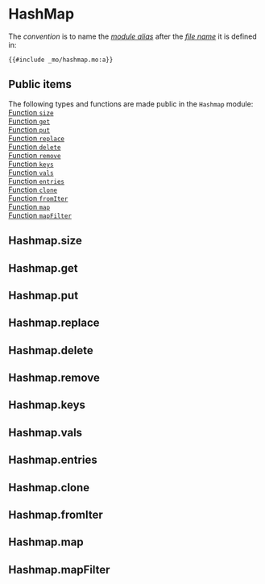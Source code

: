 # HashMap
The *convention* is to name the [*module alias*](/common-programming-concepts/modules.html#imports) after the [*file name*](/common-programming-concepts/modules.html#imports) it is defined in:

```motoko
{{#include _mo/hashmap.mo:a}}
```

## Public items
The following types and functions are made public in the `Hashmap` module:    
[Function `size`](#hashmapsize)  
[Function `get`](#hashmapget)  
[Function `put`](#hashmapput)  
[Function `replace`](#hashmapreplace)  
[Function `delete`](#hashmapdelete)  
[Function `remove`](#hashmapremove)  
[Function `keys`](#hashmapkeys)  
[Function `vals`](#hashmapvals)  
[Function `entries`](#hashmapentries)  
[Function `clone`](#hashmapclone)  
[Function `fromIter`](#hashmapfromiter)  
[Function `map`](#hashmapmap)  
[Function `mapFilter`](#hashmapmapfilter)  


## Hashmap.size


## Hashmap.get


## Hashmap.put


## Hashmap.replace


## Hashmap.delete


## Hashmap.remove


## Hashmap.keys


## Hashmap.vals


## Hashmap.entries


## Hashmap.clone


## Hashmap.fromIter


## Hashmap.map


## Hashmap.mapFilter

